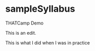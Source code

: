 sampleSyllabus
==============

THATCamp Demo

This is an edit.

This is what I did when I was in practice